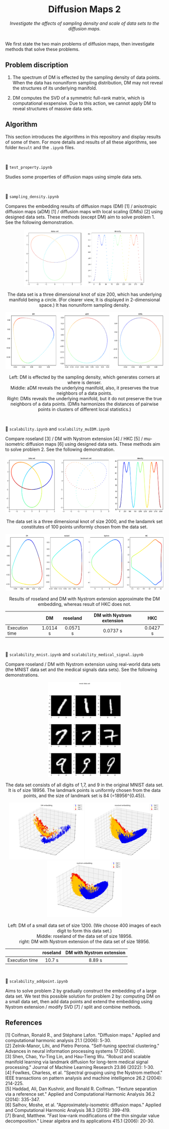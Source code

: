 <h1 align="center">Diffusion Maps 2</h1>
<div align="center"><i>Investigate the affects of sampling density and scale of data sets to the diffusion maps.</i></div>
<br>

We first state the two main problems of diffusion maps, then investigate methods that solve these problems. 

## Problem discription

1. The spectrum of DM is effected by the sampling density of data points. When the data has nonuniform sampling distribution, DM may not reveal the structures of its underlying manifold. 

2. DM computes the SVD of a symmetric full-rank matrix, which is computational exspensive. Due to this action, we cannot apply DM to reveal structures of massive data sets. 


## Algorithm
This section introduces the algorithms in this repository and display results of some of them. For more details and results of all these algorithms, see folder `Result` and the `.ipynb` files. 

<br>

:round_pushpin: `test_property.ipynb` 

Studies some properties of diffusion maps using simple data sets. 

<br>

:round_pushpin: `sampling_density.ipynb` 

Compares the embedding results of diffusion maps (DM) [1] / anisotropic diffusion maps (aDM) [1] / diffusion maps with local scaling (DMls) [2] using designed data sets. These methods (except DM) aim to solve problem 1. See the following demonstration. 

<p align='center'><img src="Result/sampling_density/data3-data.png" height="180" /></p>
<p align='center'>The data set is a three dimensional knot of size 200, which has underlying manifold being a circle. (For clearer view, It is displayed in 2-dimensional space.) It has nonuniform sampling density. </p>
<p align='center'><img src="Result/sampling_density/data3-emb.png" height="180" /></p>
<p align='center'>
Left: DM is effected by the sampling density, which generates corners at where is denser. <br> 
Middle: aDM reveals the underlying manifold, also, it preserves the true neighbors of a data points. <br>
Right: DMls reveals the underlying manifold, but it do not preserve the true neighbors of a data points. (DMls harmonizes the distances of pairwise points in clusters of different local statistics.) </p>


<br>

:round_pushpin: `scalability.ipynb` and `scalability_muIDM.ipynb` 

Compare roseland [3] / DM with Nystrom extension [4] / HKC [5] / mu-isometric diffusion maps [6] using designed data sets. These methods aim to solve problem 2. See the following demonstration. 

<p align='center'><img src="Result/scalability/data3-data2.png" height="180" /></p>
<p align='center'>The data set is a three dimensional knot of size 2000, and the landamrk set constitutes of 100 points uniformly chosen from the data set. </p>
<p align='center'><img src="Result/scalability/data3-emb2.png" height="180" /></p>
<p align='center'> Results of roseland and DM with Nystrom extension approximate the DM embedding, whereas result of HKC does not. </p>

| | DM | roseland | DM with Nystrom extension | HKC |
| :---------------- | :----------------:| :----------------: | :----------------: | :----------------: | 
|Execution time |1.0114 s|0.0571 s|0.0737 s|0.0427 s|




<br>

:round_pushpin: `scalability_mnist.ipynb` and `scalability_medical_signal.ipynb` 

Compare roseland / DM with Nystrom extension using real-world data sets (the MNIST data set and the medical signals data sets). See the following demonstrations. 

<p align='center'><img src="Result/scalability_mnist/data.png" height="300" /></p>
<p align='center'>The data set consists of all digits of 1,7, and 9 in the original MNIST data set. It is of size 18956. The landmark points is uniformly chosen from the data points, and the size of landmark set is 84 (=18956^{0.45}).</p>
<p align='center'>
    <img src="Result/scalability_mnist/embdm.png" height="180" />
    <img src="Result/scalability_mnist/embr.png" height="180" />
    <img src="Result/scalability_mnist/embn.png" height="180" />
</p>
<p align='center'>
Left: DM of a small data set of size 1200. (We choose 400 images of each digit to form this data set.) <br> 
Middle: roseland of the data set of size 18956. <br>
right: DM with Nystrom extension of the data set of size 18956. </p>

| | roseland | DM with Nystrom extension | 
| :---------------- | :----------------:| :----------------: | 
|Execution time |10.7 s|8.89 s|




<br>

:round_pushpin: `scalability_addpoint.ipynb` 

Aims to solve problem 2 by gradually construct the embedding of a large data set. We test this possible solution for problem 2 by: computing DM on a small data set, then add data points and extend the embedding using Nystrom extension / modify SVD [7] / split and combine methods. 






## References
[1] Coifman, Ronald R., and Stéphane Lafon. "Diffusion maps." Applied and computational harmonic analysis 21.1 (2006): 5-30.  
[2] Zelnik-Manor, Lihi, and Pietro Perona. "Self-tuning spectral clustering." Advances in neural information processing systems 17 (2004).  
[3] Shen, Chao, Yu-Ting Lin, and Hau-Tieng Wu. "Robust and scalable manifold learning via landmark diffusion for long-term medical signal processing." Journal of Machine Learning Research 23.86 (2022): 1-30.  
[4] Fowlkes, Charless, et al. "Spectral grouping using the Nystrom method." IEEE transactions on pattern analysis and machine intelligence 26.2 (2004): 214-225.  
[5] Haddad, Ali, Dan Kushnir, and Ronald R. Coifman. "Texture separation via a reference set." Applied and Computational Harmonic Analysis 36.2 (2014): 335-347.  
[6] Salhov, Moshe, et al. "Approximately-isometric diffusion maps." Applied and Computational Harmonic Analysis 38.3 (2015): 399-419.  
[7] Brand, Matthew. "Fast low-rank modifications of the thin singular value decomposition." Linear algebra and its applications 415.1 (2006): 20-30.  

